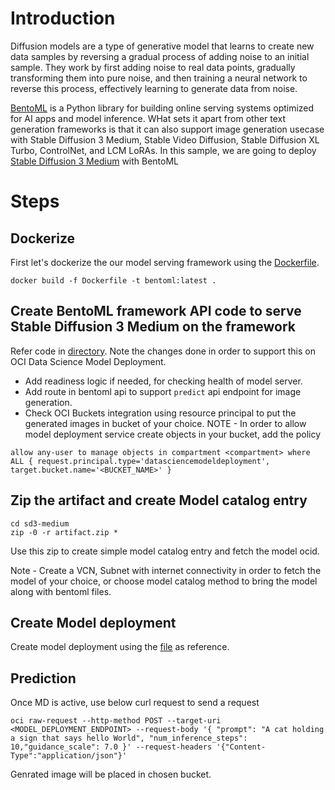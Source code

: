 # Introduction
Diffusion models are a type of generative model that learns to create new data samples by reversing a gradual process of adding noise to an initial sample. They work by first adding noise to real data points, gradually transforming them into pure noise, and then training a neural network to reverse this process, effectively learning to generate data from noise. 

[BentoML](https://github.com/bentoml/BentoML) is a Python library for building online serving systems optimized for AI apps and model inference. WHat sets it apart from other text generation frameworks is that it can also support image generation usecase with Stable Diffusion 3 Medium, Stable Video Diffusion, Stable Diffusion XL Turbo, ControlNet, and LCM LoRAs.
In this sample, we are going to deploy [Stable Diffusion 3 Medium](https://github.com/bentoml/BentoDiffusion/tree/main/sd3-medium) with BentoML

# Steps

## Dockerize
First let's dockerize the our model serving framework using the [Dockerfile](./Dockerfile).
```
docker build -f Dockerfile -t bentoml:latest .
```

## Create BentoML framework API code to serve Stable Diffusion 3 Medium on the framework
Refer code in [directory](./sd3-medium). 
Note the changes done in order to support this on OCI Data Science Model Deployment.
* Add readiness logic if needed, for checking health of model server.
* Add route in bentoml api to support `predict` api endpoint for image generation.
* Check OCI Buckets integration using resource principal to put the generated images in bucket of your choice.
NOTE - In order to allow model deployment service create objects in your bucket, add the policy
```
allow any-user to manage objects in compartment <compartment> where ALL { request.principal.type='datasciencemodeldeployment', target.bucket.name='<BUCKET_NAME>' }
```

## Zip the artifact and create Model catalog entry
```
cd sd3-medium
zip -0 -r artifact.zip *
```
Use this zip to create simple model catalog entry and fetch the model ocid.

Note - Create a VCN, Subnet with internet connectivity in order to fetch the model of your choice, or choose model catalog method to bring the model along with bentoml files.

## Create Model deployment
Create model deployment using the [file](./model-deployment.py) as reference.

## Prediction
Once MD is active, use below curl request to send a request
```
oci raw-request --http-method POST --target-uri <MODEL_DEPLOYMENT_ENDPOINT> --request-body '{ "prompt": "A cat holding a sign that says hello World", "num_inference_steps": 10,"guidance_scale": 7.0 }' --request-headers '{"Content-Type":"application/json"}'
```

Genrated image will be placed in chosen bucket.
